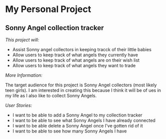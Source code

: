 # My Personal Project

## Sonny Angel collection tracker

*This project will:*
- Assist Sonny angel collectors in keeping tracck of their little babies
- Allow users to keep track of what angels they currently have
- Allow users to keep track of what angels are on their wish list
- Allow users to keep track of what angels they want to trade


*More Information:*

The target audience for this project is Sonny Angel collectors (most likely teen girls). I am interested in creating this because I think it will be of ues in my life as I also like to collect Sonny Angels. 

*User Stories:*

- I want to be able to add a Sonny Angel to my collection tracker 
- I want to be able to see what Sonny Angels I have already connected
- I want to be able delete a Sonny Angel once I've gotten rid of it
- I want to be able to see how many Sonny Angels I have 